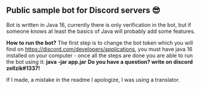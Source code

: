 ## Public sample bot for Discord servers 😎
Bot is written in Java 16, currently there is only verification in the bot, but if someone knows at least the basics of Java will probably add some features.

**How to run the bot?**
The first step is to change the bot token which you will find on https://discord.com/developers/applications, you must have java 16 installed on your computer - once all the steps are done you are able to run the bot using it: **java -jar app.jar**
**Do you have a question? write on discord zellzik#1337!**

If I made, a mistake in the readme I apologize, I was using a translator.
